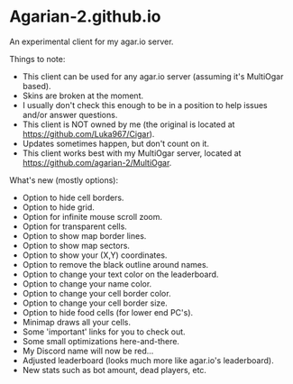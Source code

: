 # Agarian-2.github.io
An experimental client for my agar.io server.

Things to note:
 - This client can be used for any agar.io server (assuming it's MultiOgar based).
 - Skins are broken at the moment.
 - I usually don't check this enough to be in a position to help issues and/or answer questions.
 - This client is NOT owned by me (the original is located at https://github.com/Luka967/Cigar).
 - Updates sometimes happen, but don't count on it.
 - This client works best with my MultiOgar server, located at https://github.com/agarian-2/MultiOgar.

What's new (mostly options):
 - Option to hide cell borders.
 - Option to hide grid.
 - Option for infinite mouse scroll zoom.
 - Option for transparent cells.
 - Option to show map border lines.
 - Option to show map sectors.
 - Option to show your (X,Y) coordinates.
 - Option to remove the black outline around names.
 - Option to change your text color on the leaderboard.
 - Option to change your name color.
 - Option to change your cell border color.
 - Option to change your cell border size.
 - Option to hide food cells (for lower end PC's).
 - Minimap draws all your cells.
 - Some 'important' links for you to check out.
 - Some small optimizations here-and-there.
 - My Discord name will now be red...
 - Adjusted leaderboard (looks much more like agar.io's leaderboard).
 - New stats such as bot amount, dead players, etc.
